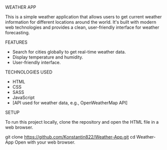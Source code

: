 WEATHER APP

This is a simple weather application that allows users to get current weather information for different locations around the world. 
It's built with modern web technologies and provides a clean, user-friendly interface for weather forecasting.

FEATURES
- Search for cities globally to get real-time weather data.
- Display temperature and humidity.
- User-friendly interface.

TECHNOLOGIES USED
- HTML
- CSS
- SASS
- JavaScript
- [API used for weather data, e.g., OpenWeatherMap API]

SETUP

To run this project locally, clone the repository and open the HTML file in a web browser.

git clone https://github.com/Konstantin822/Weather-App.git
cd Weather-App
Open with your web browser.
